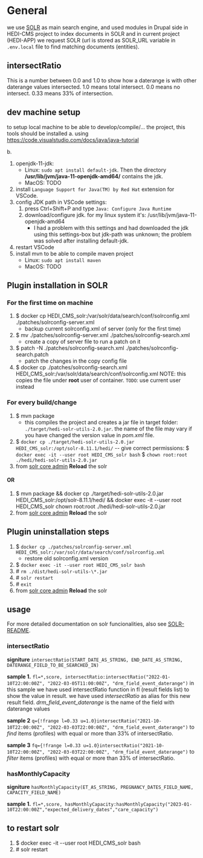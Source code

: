 # General

we use [SOLR](https://solr.apache.org/) as main search engine, and used modules in Drupal side in HEDI-CMS project to index documents in SOLR and in current project (HEDI-APP) we request SOLR (url is stored as SOLR_URL variable in `.env.local` file to find matching documents (entities).
## intersectRatio
This is a number between 0.0 and 1.0 to show how a daterange is with other daterange values intersected. 1.0 means total intersect. 0.0 means no intersect. 0.33 means 33% of intersection.

## dev machine setup
to setup local machine to be able to develop/compile/... the project, this tools should be installed
a.
using https://code.visualstudio.com/docs/java/java-tutorial

b.
1. openjdk-11-jdk:
   - Linux: `sudo apt install default-jdk`. Then the directory **/usr/lib/jvm/java-11-openjdk-amd64/** contains the jdk.
   - MacOS: TODO
2. install `Language Support for Java(TM) by Red Hat` extension for VSCode.
3. config JDK path in VSCode settings:
   1. press Ctrl+Shift+P and type `Java: Configure Java Runtime`
   2. download/configure jdk. for my linux system it's: /usr/lib/jvm/java-11-openjdk-amd64
      - I had a problem with this settings and had downloaded the jdk using this settings-box but jdk-path was unknown; the problem was solved after installing default-jdk.
4. restart VSCode
5. install mvn to be able to compile maven project
   - Linux: `sudo apt install maven`
   - MacOS: TODO

## Plugin installation in SOLR
### For the first time on machine
1. $ docker cp HEDI_CMS_solr:/var/solr/data/search/conf/solrconfig.xml ./patches/solrconfig-server.xml
   - backup current solrconfig.xml of server (only for the first time)
2. $ mv ./patches/solrconfig-server.xml ./patches/solrconfig-search.xml
   - create a copy of server file to run a patch on it
3. $ patch -N ./patches/solrconfig-search.xml ./patches/solrconfig-search.patch
   - patch the changes in the copy config file
4. $ docker cp ./patches/solrconfig-search.xml HEDI_CMS_solr:/var/solr/data/search/conf/solrconfig.xml
   NOTE: this copies the file under **root** user of container. `TODO`: use current user instead

### For every build/change
1. $ mvn package
   - this compiles the project and creates a jar file in target folder: `./target/hedi-solr-utils-2.0.jar`. the name of the file may vary if you have changed the version value in _pom.xml_ file.
2. $ `docker cp ./target/hedi-solr-utils-2.0.jar HEDI_CMS_solr:/opt/solr-8.11.1/hedi/`
   -- give correct permissions:
   $ `docker exec -it --user root HEDI_CMS_solr bash`
   $ `chown root:root ./hedi/hedi-solr-utils-2.0.jar`
3. from [solr core admin](http://search.hedi.localhost/solr/#/~cores/search) **Reload** the solr

#### OR
1. $ mvn package && docker cp ./target/hedi-solr-utils-2.0.jar HEDI_CMS_solr:/opt/solr-8.11.1/hedi/ && docker exec -it --user root HEDI_CMS_solr chown root:root ./hedi/hedi-solr-utils-2.0.jar
2. from [solr core admin](http://search.hedi.localhost/solr/#/~cores/search) **Reload** the solr

## Plugin uninstallation steps

1. $ `docker cp ./patches/solrconfig-server.xml HEDI_CMS_solr:/var/solr/data/search/conf/solrconfig.xml`
   - restore old solrconfig.xml version
2. $ `docker exec -it --user root HEDI_CMS_solr bash`
3. \# `rm ./dist/hedi-solr-utils-\*.jar`
4. \# `solr restart`
5. \# `exit`
6. from [solr core admin](http://search.hedi.localhost/solr/#/~cores/search) **Reload** the solr

## usage

For more detailed documentation on solr funcionalities, also see [SOLR-README](./SOLR-README.md).

### intersectRatio

**signiture**
`intersectRatio(START_DATE_AS_STRING, END_DATE_AS_STRING, DATERANGE_FIELD_TO_BE_SEARCHED_IN)`

**sample 1.**
`fl=*,score, intersectRatio:intersectRatio("2022-01-10T22:00:00Z", "2022-03-05T11:00:00Z", "drm_field_event_daterange")`
in this sample we have used intersectRatio function in fl (result fields list) to show the value in result. we have used _intersectRatio_ as alias for this new result field. _drm_field_event_daterange_ is the name of the field with daterange values

**sample 2**
`q={!frange l=0.33 u=1.0}intersectRatio("2021-10-10T22:00:00Z", "2022-03-03T22:00:00Z", "drm_field_event_daterange")`
to _find_ items (profiles) with equal or more than 33% of intersectRatio.

**sample 3**
`fq={!frange l=0.33 u=1.0}intersectRatio("2021-10-10T22:00:00Z", "2022-03-03T22:00:00Z", "drm_field_event_daterange")`
to _filter_ items (profiles) with equal or more than 33% of intersectRatio.

### hasMonthlyCapacity

**signiture**
`hasMonthlyCapacity(ET_AS_STRING, PREGNANCY_DATES_FIELD_NAME, CAPACITY_FIELD_NAME)`

**sample 1.**
`fl=*,score, hasMonthlyCapacity:hasMonthlyCapacity("2023-01-10T22:00:00Z","expected_delivery_dates","care_capacity")`


## to restart solr

1. $ docker exec -it --user root HEDI_CMS_solr bash
2. \# solr restart

